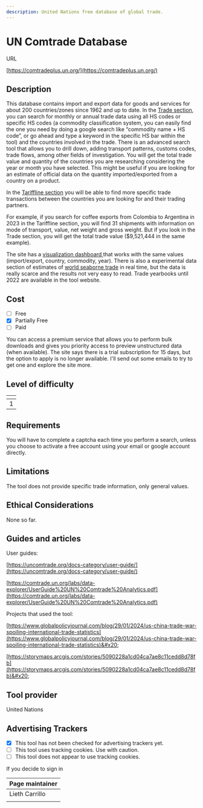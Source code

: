 ```yaml
---
description: United Nations free database of global trade.
---
```


# UN Comtrade Database

URL

[https://comtradeplus.un.org/](https://comtradeplus.un.org/)

## Description

This database contains import and export data for goods and services for about 200 countries/zones since 1962 and up to date. In the [Trade section](https://comtradeplus.un.org/TradeFlow), you can search for monthly or annual trade data using all HS codes or specific HS codes (a commodity classification system, you can easily find the one you need by doing a google search like “commodity name + HS code”, or go ahead and type a keyword in the specific HS bar within the tool) and the countries involved in the trade. There is an advanced search tool that allows you to drill down, adding transport patterns, customs codes, trade flows, among other fields of investigation. You will get the total trade value and quantity of the countries you are researching considering the year or month you have selected. This might be useful if you are looking for an estimate of official data on the quantity imported/exported from a country on a product.&#x20;

In the [Tariffline section](https://comtradeplus.un.org/Tariffline) you will be able to find more specific trade transactions between the countries you are looking for and their trading partners.

For example, if you search for coffee exports from Colombia to Argentina in 2023 in the Tariffline section, you will find 31 shipments with information on mode of transport, value, net weight and gross weight. But if you look in the Trade section, you will get the total trade value ($9,521,444 in the same example).

The site has a [visualization dashboard ](https://comtrade.un.org/labs/data-explorer/)that works with the same values (import/export, country, commodity, year). There is also a experimental data section of estimates of [world seaborne trade](https://comtradeplus.un.org/AISData) in real time, but the data is really scarce and the results not very easy to read.  Trade yearbooks until 2022 are available in the tool website.



## Cost

* [ ] Free
* [x] Partially Free
* [ ] Paid

You can access a premium service that allows you to perform bulk downloads and gives you priority access to preview unstructured data (when available). The site says there is a trial subscription for 15 days, but the option to apply is no longer available. I'll send out some emails to try to get one and explore the site more.

## Level of difficulty

<table><thead><tr><th data-type="rating" data-max="5"></th></tr></thead><tbody><tr><td>1</td></tr></tbody></table>

## Requirements

You will have to complete a captcha each time you perform a search, unless you choose to activate a free account using your email or google account directly.

## Limitations

The tool does not provide specific trade information, only general values.&#x20;

## Ethical Considerations

None so far.

## Guides and articles

User guides:

[https://uncomtrade.org/docs-category/user-guide/](https://uncomtrade.org/docs-category/user-guide/)

[https://comtrade.un.org/labs/data-explorer/UserGuide%20UN%20Comtrade%20Analytics.pdf](https://comtrade.un.org/labs/data-explorer/UserGuide%20UN%20Comtrade%20Analytics.pdf)

Projects that used the tool:&#x20;

[https://www.globalpolicyjournal.com/blog/29/01/2024/us-china-trade-war-spoiling-international-trade-statistics](https://www.globalpolicyjournal.com/blog/29/01/2024/us-china-trade-war-spoiling-international-trade-statistics)&#x20;

[https://storymaps.arcgis.com/stories/5090228a1cd04ca7ae8c11cedd8d78fb](https://storymaps.arcgis.com/stories/5090228a1cd04ca7ae8c11cedd8d78fb)&#x20;

## Tool provider

United Nations

## Advertising Trackers

* [x] This tool has not been checked for advertising trackers yet.
* [ ] This tool uses tracking cookies. Use with caution.
* [ ] This tool does not appear to use tracking cookies.

If you decide to sign in

| Page maintainer |
| --------------- |
| Lieth Carrillo  |
|                 |
